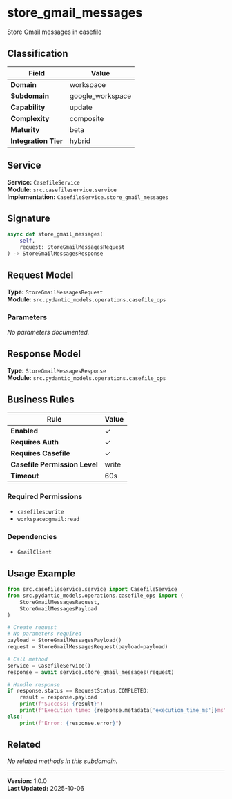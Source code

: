 # store_gmail_messages

Store Gmail messages in casefile

## Classification

| Field | Value |
|-------|-------|
| **Domain** | workspace |
| **Subdomain** | google_workspace |
| **Capability** | update |
| **Complexity** | composite |
| **Maturity** | beta |
| **Integration Tier** | hybrid |

## Service

**Service:** `CasefileService`  
**Module:** `src.casefileservice.service`  
**Implementation:** `CasefileService.store_gmail_messages`

## Signature

```python
async def store_gmail_messages(
    self,
    request: StoreGmailMessagesRequest
) -> StoreGmailMessagesResponse
```

## Request Model

**Type:** `StoreGmailMessagesRequest`  
**Module:** `src.pydantic_models.operations.casefile_ops`

### Parameters

*No parameters documented.*


## Response Model

**Type:** `StoreGmailMessagesResponse`  
**Module:** `src.pydantic_models.operations.casefile_ops`

## Business Rules

| Rule | Value |
|------|-------|
| **Enabled** | ✓ |
| **Requires Auth** | ✓ |
| **Requires Casefile** | ✓ |
| **Casefile Permission Level** | write |
| **Timeout** | 60s |

### Required Permissions

- `casefiles:write`
- `workspace:gmail:read`

### Dependencies

- `GmailClient`


## Usage Example

```python
from src.casefileservice.service import CasefileService
from src.pydantic_models.operations.casefile_ops import (
    StoreGmailMessagesRequest,
    StoreGmailMessagesPayload
)

# Create request
# No parameters required
payload = StoreGmailMessagesPayload()
request = StoreGmailMessagesRequest(payload=payload)

# Call method
service = CasefileService()
response = await service.store_gmail_messages(request)

# Handle response
if response.status == RequestStatus.COMPLETED:
    result = response.payload
    print(f"Success: {result}")
    print(f"Execution time: {response.metadata['execution_time_ms']}ms")
else:
    print(f"Error: {response.error}")
```

## Related

*No related methods in this subdomain.*


---

**Version:** 1.0.0  
**Last Updated:** 2025-10-06
